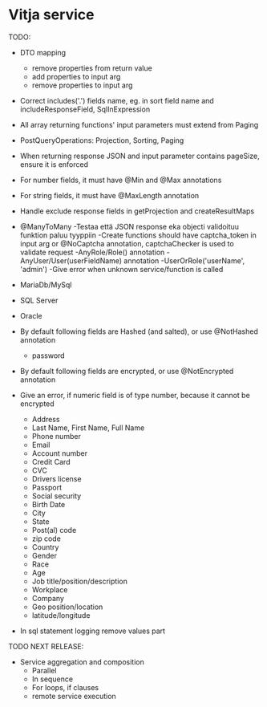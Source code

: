 # Vitja service

TODO:
- DTO mapping
    - remove properties from return value
    - add properties to input arg
    - remove properties to input arg
- Correct includes('.') fields name, eg. in sort field name and includeResponseField, SqlInExpression
- All array returning functions' input parameters must extend from Paging
- PostQueryOperations: Projection, Sorting, Paging
- When returning response JSON and input parameter contains pageSize, ensure it is enforced
- For number fields, it must have @Min and @Max annotations
- For string fields, it must have @MaxLength annotation 
- Handle exclude response fields in getProjection and createResultMaps
- @ManyToMany
-Testaa että JSON response eka objecti validoituu funktion paluu tyyppiin
-Create functions should have captcha_token in input arg or @NoCaptcha annotation, captchaChecker is used to validate request
-AnyRole/Role() annotation
-AnyUser/User(userFieldName) annotation
-UserOrRole('userName', 'admin')
-Give error when unknown service/function is called

- MariaDb/MySql
- SQL Server
- Oracle


- By default following fields are Hashed (and salted), or use @NotHashed annotation
    - password
- By default following fields are encrypted, or use @NotEncrypted annotation
- Give an error, if numeric field is of type number, because it cannot be encrypted
    - Address
    - Last Name, First Name, Full Name
    - Phone number
    - Email
    - Account number
    - Credit Card
    - CVC
    - Drivers license
    - Passport
    - Social security
    - Birth Date
    - City
    - State
    - Post(al) code
    - zip code
    - Country
    - Gender
    - Race
    - Age
    - Job title/position/description
    - Workplace
    - Company
    - Geo position/location
    - latitude/longitude
    
- In sql statement logging remove values part
    
TODO NEXT RELEASE:
- Service aggregation and composition
    - Parallel
    - In sequence
    - For loops, if clauses
    - remote service execution
